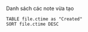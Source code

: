 

Danh sách các  note vừa tạo
```dataview 
TABLE file.ctime as "Created"
SORT file.ctime DESC

```



